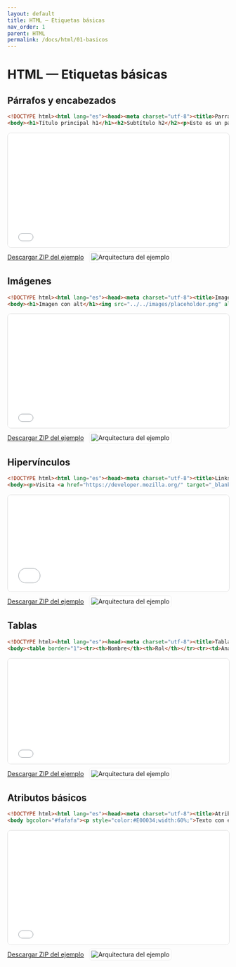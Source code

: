 ```yaml
---
layout: default
title: HTML — Etiquetas básicas
nav_order: 1
parent: HTML
permalink: /docs/html/01-basicos
---
```


# HTML — Etiquetas básicas

## Párrafos y encabezados
```html
<!DOCTYPE html><html lang="es"><head><meta charset="utf-8"><title>Parrafos y encabezados</title></head>
<body><h1>Título principal h1</h1><h2>Subtítulo h2</h2><p>Este es un párrafo de ejemplo.</p><p>Otro párrafo.</p></body></html>
```
<iframe src="{{ '/assets/examples/html/01_parrafos_encabezados.html' | relative_url }}" width="100%" height="260" style="border:1px solid #ddd;border-radius:8px;"></iframe>
<div style="display:flex;align-items:center;gap:12px;margin:8px 0 16px;"><a class="btn" href="{{ '/assets/zips/01_parrafos_encabezados.zip' | relative_url }}">Descargar ZIP del ejemplo</a><img src="{{ '/assets/diagrams/01_parrafos_encabezados.svg' | relative_url }}" alt="Arquitectura del ejemplo" style="max-height:120px;border:1px solid #eee;padding:4px;border-radius:6px;background:#fff;"></div>


## Imágenes
```html
<!DOCTYPE html><html lang="es"><head><meta charset="utf-8"><title>Imagenes</title></head>
<body><h1>Imagen con alt</h1><img src="../../images/placeholder.png" alt="Coloca tu imagen" width="240"></body></html>
```
<iframe src="{{ '/assets/examples/html/02_imagenes.html' | relative_url }}" width="100%" height="260" style="border:1px solid #ddd;border-radius:8px;"></iframe>
<div style="display:flex;align-items:center;gap:12px;margin:8px 0 16px;"><a class="btn" href="{{ '/assets/zips/02_imagenes.zip' | relative_url }}">Descargar ZIP del ejemplo</a><img src="{{ '/assets/diagrams/02_imagenes.svg' | relative_url }}" alt="Arquitectura del ejemplo" style="max-height:120px;border:1px solid #eee;padding:4px;border-radius:6px;background:#fff;"></div>


## Hipervínculos
```html
<!DOCTYPE html><html lang="es"><head><meta charset="utf-8"><title>Links</title></head>
<body><p>Visita <a href="https://developer.mozilla.org/" target="_blank">MDN</a>.</p></body></html>
```
<iframe src="{{ '/assets/examples/html/03_links.html' | relative_url }}" width="100%" height="220" style="border:1px solid #ddd;border-radius:8px;"></iframe>
<div style="display:flex;align-items:center;gap:12px;margin:8px 0 16px;"><a class="btn" href="{{ '/assets/zips/03_links.zip' | relative_url }}">Descargar ZIP del ejemplo</a><img src="{{ '/assets/diagrams/03_links.svg' | relative_url }}" alt="Arquitectura del ejemplo" style="max-height:120px;border:1px solid #eee;padding:4px;border-radius:6px;background:#fff;"></div>


## Tablas
```html
<!DOCTYPE html><html lang="es"><head><meta charset="utf-8"><title>Tablas</title></head>
<body><table border="1"><tr><th>Nombre</th><th>Rol</th></tr><tr><td>Ana</td><td>Frontend</td></tr></table></body></html>
```
<iframe src="{{ '/assets/examples/html/04_tablas.html' | relative_url }}" width="100%" height="240" style="border:1px solid #ddd;border-radius:8px;"></iframe>
<div style="display:flex;align-items:center;gap:12px;margin:8px 0 16px;"><a class="btn" href="{{ '/assets/zips/04_tablas.zip' | relative_url }}">Descargar ZIP del ejemplo</a><img src="{{ '/assets/diagrams/04_tablas.svg' | relative_url }}" alt="Arquitectura del ejemplo" style="max-height:120px;border:1px solid #eee;padding:4px;border-radius:6px;background:#fff;"></div>


## Atributos básicos
```html
<!DOCTYPE html><html lang="es"><head><meta charset="utf-8"><title>Atributos</title></head>
<body bgcolor="#fafafa"><p style="color:#E00034;width:60%;">Texto con estilo inline</p></body></html>
```
<iframe src="{{ '/assets/examples/html/05_atributos.html' | relative_url }}" width="100%" height="260" style="border:1px solid #ddd;border-radius:8px;"></iframe>
<div style="display:flex;align-items:center;gap:12px;margin:8px 0 16px;"><a class="btn" href="{{ '/assets/zips/05_atributos.zip' | relative_url }}">Descargar ZIP del ejemplo</a><img src="{{ '/assets/diagrams/05_atributos.svg' | relative_url }}" alt="Arquitectura del ejemplo" style="max-height:120px;border:1px solid #eee;padding:4px;border-radius:6px;background:#fff;"></div>

